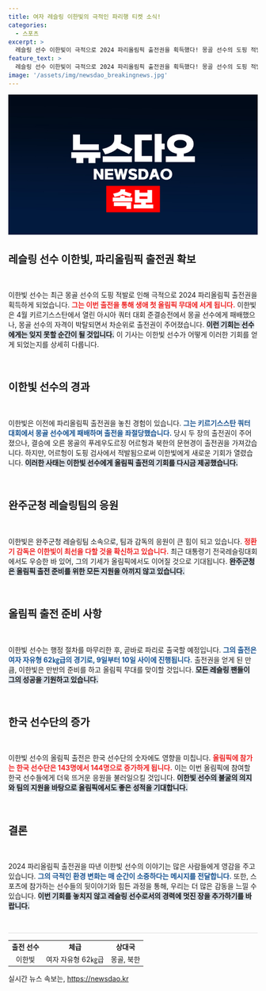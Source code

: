 ```yaml
---
title: 여자 레슬링 이한빛의 극적인 파리행 티켓 소식!
categories:
  - 스포츠
excerpt: >
  레슬링 선수 이한빛이 극적으로 2024 파리올림픽 출전권을 획득했다! 몽골 선수의 도핑 적발로 차순위 자격이 주어진 이한빛, 그의 역사적인 도전이 시작된다.
feature_text: >
  레슬링 선수 이한빛이 극적으로 2024 파리올림픽 출전권을 획득했다! 몽골 선수의 도핑 적발로 차순위 자격이 주어진 이한빛, 그의 역사적인 도전이 시작된다.
image: '/assets/img/newsdao_breakingnews.jpg'
---
```


<p><img src="/assets/img/newsdao_breakingnews.jpg" alt="flaretime 속보" /></p>

<h2 data-ke-size="size26">레슬링 선수 이한빛, 파리올림픽 출전권 확보</h2>

<p data-ke-size="size16">&nbsp;</p>

<p>이한빛 선수는 최근 몽골 선수의 도핑 적발로 인해 극적으로 2024 파리올림픽 출전권을 획득하게 되었습니다. <b><span style="color: #ee2323;">그는 이번 출전을 통해 생애 첫 올림픽 무대에 서게 됩니다.</span></b> 이한빛은 4월 키르기스스탄에서 열린 아시아 쿼터 대회 준결승전에서 몽골 선수에게 패배했으나, 몽골 선수의 자격이 박탈되면서 차순위로 출전권이 주어졌습니다. <b><span style="background-color: #21538527;">이런 기회는 선수에게는 잊지 못할 순간이 될 것입니다.</span></b> 이 기사는 이한빛 선수가 어떻게 이러한 기회를 얻게 되었는지를 상세히 다룹니다.</p>

<p data-ke-size="size16">&nbsp;</p>

<h2 data-ke-size="size26">이한빛 선수의 경과</h2>

<p data-ke-size="size16">&nbsp;</p>

<p>이한빛은 이전에 파리올림픽 출전권을 놓친 경험이 있습니다. <b><span style="color: #1a5490;">그는 키르기스스탄 쿼터 대회에서 몽골 선수에게 패배하며 출전을 좌절당했습니다.</span></b> 당시 두 장의 출전권이 주어졌으나, 결승에 오른 몽골의 푸레우도르징 어르헝과 북한의 문현경이 출전권을 가져갔습니다. 하지만, 어르헝이 도핑 검사에서 적발됨으로써 이한빛에게 새로운 기회가 열렸습니다. <b><span style="background-color: #21538527;">이러한 사태는 이한빛 선수에게 올림픽 출전의 기회를 다시금 제공했습니다.</span></b></p>

<p data-ke-size="size16">&nbsp;</p>

<h2 data-ke-size="size26">완주군청 레슬링팀의 응원</h2>

<p data-ke-size="size16">&nbsp;</p>

<p>이한빛은 완주군청 레슬링팀 소속으로, 팀과 감독의 응원이 큰 힘이 되고 있습니다. <b><span style="color: #ee2323;">정환기 감독은 이한빛이 최선을 다할 것을 확신하고 있습니다.</span></b> 최근 대통령기 전국레슬링대회에서도 우승한 바 있어, 그의 기세가 올림픽에서도 이어질 것으로 기대됩니다. <b><span style="background-color: #21538527;">완주군청은 올림픽 출전 준비를 위한 모든 지원을 아끼지 않고 있습니다.</span></b></p>

<p data-ke-size="size16">&nbsp;</p>

<h2 data-ke-size="size26">올림픽 출전 준비 사항</h2>

<p data-ke-size="size16">&nbsp;</p>

<p>이한빛 선수는 행정 절차를 마무리한 후, 곧바로 파리로 출국할 예정입니다. <b><span style="color: #1a5490;">그의 출전은 여자 자유형 62㎏급의 경기로, 9일부터 10일 사이에 진행됩니다.</span></b> 출전권을 얻게 된 만큼, 이한빛은 만반의 준비를 하고 올림픽 무대를 맞이할 것입니다. <b><span style="background-color: #21538527;">모든 레슬링 팬들이 그의 성공을 기원하고 있습니다.</span></b></p>

<p data-ke-size="size16">&nbsp;</p>

<h2 data-ke-size="size26">한국 선수단의 증가</h2>

<p data-ke-size="size16">&nbsp;</p>

<p>이한빛 선수의 올림픽 출전은 한국 선수단의 숫자에도 영향을 미칩니다. <b><span style="color: #ee2323;">올림픽에 참가는 한국 선수단은 143명에서 144명으로 증가하게 됩니다.</span></b> 이는 이번 올림픽에 참여할 한국 선수들에게 더욱 뜨거운 응원을 불러일으킬 것입니다. <b><span style="background-color: #21538527;">이한빛 선수의 불굴의 의지와 팀의 지원을 바탕으로 올림픽에서도 좋은 성적을 기대합니다.</span></b></p>

<p data-ke-size="size16">&nbsp;</p>

<h2 data-ke-size="size26">결론</h2>

<p data-ke-size="size16">&nbsp;</p>

<p>2024 파리올림픽 출전권을 따낸 이한빛 선수의 이야기는 많은 사람들에게 영감을 주고 있습니다. <b><span style="color: #1a5490;">그의 극적인 환경 변화는 매 순간이 소중하다는 메시지를 전달합니다.</span></b> 또한, 스포츠에 참가하는 선수들의 뒷이야기와 힘든 과정을 통해, 우리는 더 많은 감동을 느낄 수 있습니다. <b><span style="background-color: #21538527;">이번 기회를 놓치지 않고 레슬링 선수로서의 경력에 멋진 장을 추가하기를 바랍니다.</span></b></p>

<p data-ke-size="size16">&nbsp;</p> 

<hr style="height: 1px; border: 0; background: #ddd;" />

<table style="width: 100%;">
<tr>
<td style="text-align: center; height: 17px;"><b>출전 선수</b></td>
<td style="text-align: center; height: 17px;"><b>체급</b></td>
<td style="text-align: center; height: 17px;"><b>상대국</b></td>
</tr>
<tr>
<td style="text-align: center; height: 17px;">이한빛</td>
<td style="text-align: center; height: 17px;">여자 자유형 62㎏급</td>
<td style="text-align: center; height: 17px;">몽골, 북한</td>
</tr>
</table>
실시간 뉴스 속보는, <a href="https://newsdao.kr" rel="dofollow">https://newsdao.kr</a>


